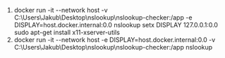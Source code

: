 1. docker run -it --network host -v C:\Users\Jakub\Desktop\nslookup\nslookup-checker:/app -e DISPLAY=host.docker.internal:0.0 nslookup
setx DISPLAY 127.0.0.1:0.0
sudo apt-get install x11-xserver-utils
2. docker run -it --network host -e DISPLAY=host.docker.internal:0.0 -v C:\Users\Jakub\Desktop\nslookup\nslookup-checker:/app nslookup
